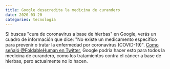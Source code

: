 ```yaml
---
title: Google desacredita la medicina de curandero
date: 2020-03-20
categories: tecnología
---
```


Si buscas "cura de coronavirus a base de hierbas" en Google, verás un cuadro de información que dice: "No existe un medicamento específico para prevenir o tratar la enfermedad por coronavirus (COVID-19)". [Como señaló @FoldableHuman en Twitter](https://twitter.com/FoldableHuman/status/1244361971572428800/photo/1), Google podría hacer esto para todos la medicina de curandero, como los tratamientos contra el cáncer a base de hierbas, pero actualmente no lo hacen.

<!-- more -->
